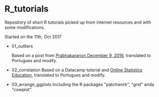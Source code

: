 # R_tutorials
Repository of short R tutorials picked up from internet resources and with some modifications.

Started on the 11th, Oct 2017

* 01_outliers

  Based on a post from [Prabhakaranon December 9, 2016](http://r-statistics.co/Outlier-Treatment-With-R.html), translated to Portugues and modify.
  
* 02_correlation
  Based on a Datacamp tutorial and [Online Statistics Education](<http://onlinestatbook.com/>), translated to Portugues and modify.
  
* 03_arrange_ggplots
  Including the R packages "patchwork", "grid" anda "cowplot".

